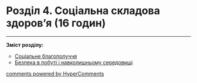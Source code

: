 <div id="hypercomments_widget" class="js-hypercomments-widget invisible"></div>

# Розділ 4. Соціальна складова здоров’я (16 годин)

<hr>
<p><b>Зміст розділу:</b></p>
<ul type="circle">
<li><a href="https://healthmon59.ed-era.com/1/soc_blagopoluchhya.html">Соціальне благополуччя</a></li>
<li><a href="https://healthmon59.ed-era.com/1/bezpeka_v_pobuty_ta_navk_seredovyschy.html">Безпека в побуті і навколишньому середовищі</a></li>
</ul>

<div class="js-hypercomments-container">
<a href="http://hypercomments.com" class="hc-link" title="comments widget">comments powered by HyperComments</a>
</div>